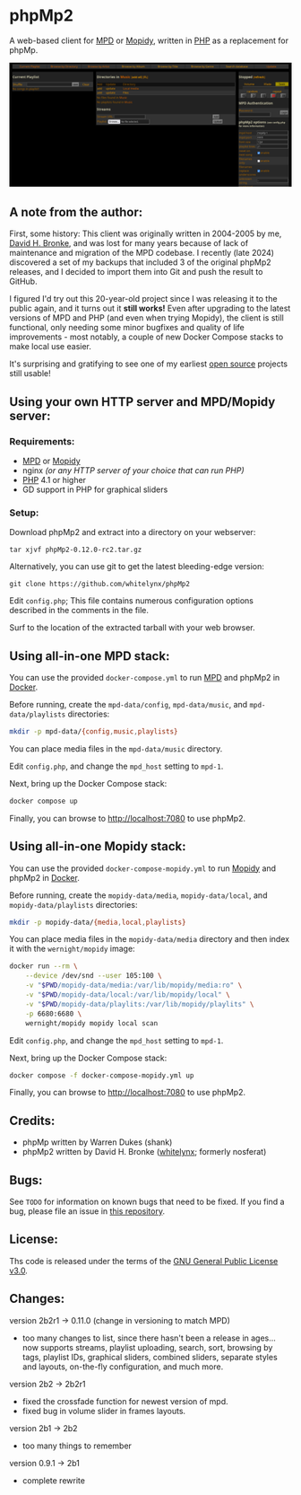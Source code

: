 phpMp2
======

A web-based client for [MPD][] or [Mopidy][], written in [PHP][] as a replacement for phpMp.

![phpMp2 sceenshot](screenshot.png "phpMp2 screenshot")

A note from the author:
-----------------------
First, some history: This client was originally written in 2004-2005 by me,
[David H. Bronke](https://github.com/whitelynx), and was lost for many years because of lack of maintenance and
migration of the MPD codebase. I recently (late 2024) discovered a set of my backups that included 3 of the original
phpMp2 releases, and I decided to import them into Git and push the result to GitHub.

I figured I'd try out this 20-year-old project since I was releasing it to the public again, and it turns out it
**still works!** Even after upgrading to the latest versions of MPD and PHP (and even when trying Mopidy), the client
is still functional, only needing some minor bugfixes and quality of life improvements - most notably, a couple of new
Docker Compose stacks to make local use easier.

It's surprising and gratifying to see one of my earliest [open source](COPYING) projects still usable!

Using your own HTTP server and MPD/Mopidy server:
-------------------------------------------------

### Requirements:
- [MPD][] or [Mopidy][]
- nginx _(or any HTTP server of your choice that can run PHP)_
- [PHP][] 4.1 or higher
- GD support in PHP for graphical sliders

### Setup:
Download phpMp2 and extract into a directory on your webserver:

    tar xjvf phpMp2-0.12.0-rc2.tar.gz

Alternatively, you can use git to get the latest bleeding-edge version:

    git clone https://github.com/whitelynx/phpMp2

Edit `config.php`; This file contains numerous configuration options described
in the comments in the file.

Surf to the location of the extracted tarball with your web browser.

Using all-in-one MPD stack:
---------------------------
You can use the provided `docker-compose.yml` to run
[MPD][] and phpMp2 in [Docker](https://www.docker.com/).

Before running, create the `mpd-data/config`, `mpd-data/music`, and `mpd-data/playlists` directories:
```bash
mkdir -p mpd-data/{config,music,playlists}
```

You can place media files in the `mpd-data/music` directory.

Edit `config.php`, and change the `mpd_host` setting to `mpd-1`.

Next, bring up the Docker Compose stack:
```bash
docker compose up
```

Finally, you can browse to <http://localhost:7080> to use phpMp2.

Using all-in-one Mopidy stack:
------------------------------
You can use the provided `docker-compose-mopidy.yml` to run
[Mopidy][] and phpMp2 in [Docker](https://www.docker.com/).

Before running, create the `mopidy-data/media`, `mopidy-data/local`, and `mopidy-data/playlists` directories:
```bash
mkdir -p mopidy-data/{media,local,playlists}
```

You can place media files in the `mopidy-data/media` directory and then index it with the `wernight/mopidy` image:
```bash
docker run --rm \
    --device /dev/snd --user 105:100 \
    -v "$PWD/mopidy-data/media:/var/lib/mopidy/media:ro" \
    -v "$PWD/mopidy-data/local:/var/lib/mopidy/local" \
    -v "$PWD/mopidy-data/playlits:/var/lib/mopidy/playlits" \
    -p 6680:6680 \
    wernight/mopidy mopidy local scan
```

Edit `config.php`, and change the `mpd_host` setting to `mpd-1`.

Next, bring up the Docker Compose stack:
```bash
docker compose -f docker-compose-mopidy.yml up
```

Finally, you can browse to <http://localhost:7080> to use phpMp2.

Credits:
--------
- phpMp written by Warren Dukes (shank)
- phpMp2 written by David H. Bronke ([whitelynx](https://github.com/whitelynx);
  formerly nosferat)

Bugs:
-----
See `TODO` for information on known bugs that need to be fixed.
If you find a bug, please file an issue in
[this repository](https://github.com/whitelynx/phpMp2).

License:
--------
Ths code is released under the terms of the
[GNU General Public License v3.0](COPYING).

Changes:
--------
version 2b2r1 -> 0.11.0 (change in versioning to match MPD)
- too many changes to list, since there hasn't been a release in ages... now
  supports streams, playlist uploading, search, sort, browsing by tags, playlist
  IDs, graphical sliders, combined sliders, separate styles and layouts,
  on-the-fly configuration, and much more.

version 2b2 -> 2b2r1
- fixed the crossfade function for newest version of mpd.
- fixed bug in volume slider in frames layouts.

version 2b1 -> 2b2
- too many things to remember

version 0.9.1 -> 2b1
- complete rewrite


[MPD]: https://musicpd.org/
[Mopidy]: https://mopidy.com/
[PHP]: https://www.php.net/
